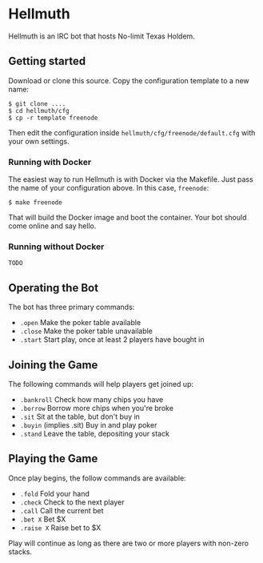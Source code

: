 # Hellmuth

Hellmuth is an IRC bot that hosts No-limit Texas Holdem.

## Getting started

Download or clone this source. Copy the configuration template to a new name:

    $ git clone ....
    $ cd hellmuth/cfg
    $ cp -r template freenode

Then edit the configuration inside `hellmuth/cfg/freenode/default.cfg` with your own settings.

### Running with Docker

The easiest way to run Hellmuth is with Docker via the Makefile. Just pass the name of your configuration above. In this case, `freenode`:

    $ make freenode

That will build the Docker image and boot the container. Your bot should come online and say hello.

### Running without Docker

    TODO

## Operating the Bot

The bot has three primary commands:

-  `.open` Make the poker table available
-  `.close` Make the poker table unavailable
-  `.start` Start play, once at least 2 players have bought in


## Joining the Game

The following commands will help players get joined up:

-  `.bankroll` Check how many chips you have
-  `.borrow` Borrow more chips when you're broke
-  `.sit` Sit at the table, but don't buy in
-  `.buyin` (implies .sit) Buy in and play poker
-  `.stand` Leave the table, depositing your stack

## Playing the Game

Once play begins, the follow commands are available:

- `.fold` Fold your hand
- `.check` Check to the next player
- `.call` Call the current bet
- `.bet X` Bet $X
- `.raise X` Raise bet to $X

Play will continue as long as there are two or more players with non-zero stacks.